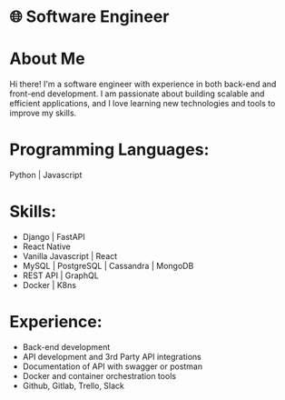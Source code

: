 # 🌐 Software Engineer

# About Me
Hi there! I'm a software engineer with experience in both back-end and front-end development. I am passionate about building scalable and efficient applications, and I love learning new technologies and tools to improve my skills.

# Programming Languages:
Python | Javascript

# Skills:
 - Django  | FastAPI
 - React Native
 - Vanilla Javascript | React 
 - MySQL | PostgreSQL | Cassandra | MongoDB  
 - REST API | GraphQL
 - Docker | K8ns

# Experience:

- Back-end development
- API development and 3rd Party API integrations
- Documentation of API with swagger or postman
- Docker and container orchestration tools
- Github, Gitlab, Trello, Slack

<!--

Here are some ideas to get you started:

- 🔭 I’m currently working on ...
- 🌱 I’m currently learning ...
- 👯 I’m looking to collaborate on ...
- 🤔 I’m looking for help with ...
- 💬 Ask me about ...
- 📫 How to reach me: ...
- 😄 Pronouns: ...
- ⚡ Fun fact: ...
-->
